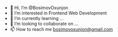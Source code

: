 - 👋 Hi, I’m @BosimovOxunjon
- 👀 I’m interested in Frontend Web Development
- 🌱 I’m currently learning ...
- 💞️ I’m looking to collaborate on ...
- 📫 How to reach me bosimovoxunjon@gmail.com

<!---
BosimovOxunjon/BosimovOxunjon is a ✨ special ✨ repository because its `README.md` (this file) appears on your GitHub profile.
You can click the Preview link to take a look at your changes.
--->
